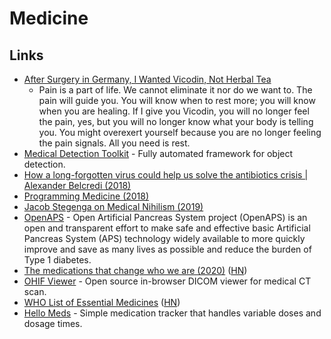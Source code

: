 # Medicine

## Links

- [After Surgery in Germany, I Wanted Vicodin, Not Herbal Tea](https://www.nytimes.com/2018/01/27/opinion/sunday/surgery-germany-vicodin.html)
  - Pain is a part of life. We cannot eliminate it nor do we want to. The pain will guide you. You will know when to rest more; you will know when you are healing. If I give you Vicodin, you will no longer feel the pain, yes, but you will no longer know what your body is telling you. You might overexert yourself because you are no longer feeling the pain signals. All you need is rest.
- [Medical Detection Toolkit](https://github.com/pfjaeger/medicaldetectiontoolkit) - Fully automated framework for object detection.
- [How a long-forgotten virus could help us solve the antibiotics crisis | Alexander Belcredi (2018)](https://www.youtube.com/watch?v=tFfYh9THuGo)
- [Programming Medicine (2018)](https://www.youtube.com/watch?v=KjhXFLA_OlQ)
- [Jacob Stegenga on Medical Nihilism (2019)](https://overcast.fm/+JA5NqHM)
- [OpenAPS](https://openaps.org/) - Open Artificial Pancreas System project (OpenAPS) is an open and transparent effort to make safe and effective basic Artificial Pancreas System (APS) technology widely available to more quickly improve and save as many lives as possible and reduce the burden of Type 1 diabetes.
- [The medications that change who we are (2020)](https://www.bbc.com/future/article/20200108-the-medications-that-change-who-we-are) ([HN](https://news.ycombinator.com/item?id=22019202))
- [OHIF Viewer](https://viewer.ohif.org/) - Open source in-browser DICOM viewer for medical CT scan.
- [WHO List of Essential Medicines](https://list.essentialmeds.org/) ([HN](https://news.ycombinator.com/item?id=27136775))
- [Hello Meds](https://hellocode.co/meds/) - Simple medication tracker that handles variable doses and dosage times.
